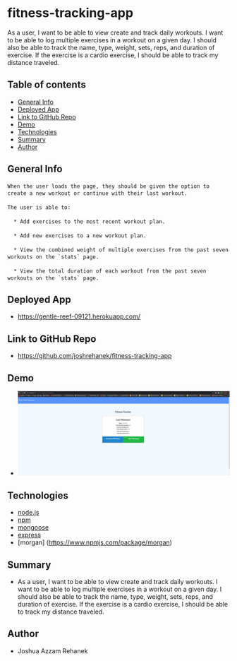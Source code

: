 # fitness-tracking-app
As a user, I want to be able to view create and track daily workouts. I want to be able to log multiple exercises in a workout on a given day. I should also be able to track the name, type, weight, sets, reps, and duration of exercise. If the exercise is a cardio exercise, I should be able to track my distance traveled.

## Table of contents
- [General Info](#general-info)
- [Deployed App](#deployed)
- [Link to GitHub Repo](#link-to-github-repo)
- [Demo](#demo)
- [Technologies](#technologies)
- [Summary](#summary)
- [Author](#author)

## General Info
```
When the user loads the page, they should be given the option to create a new workout or continue with their last workout.

The user is able to:

  * Add exercises to the most recent workout plan.

  * Add new exercises to a new workout plan.

  * View the combined weight of multiple exercises from the past seven workouts on the `stats` page.

  * View the total duration of each workout from the past seven workouts on the `stats` page.
```

## Deployed App
- https://gentle-reef-09121.herokuapp.com/

## Link to GitHub Repo
- https://github.com/joshrehanek/fitness-tracking-app

## Demo
- ![Demo](./public/assets/img/demo.gif)

## Technologies
- [node.js](https://nodejs.org/en//)
- [npm](https://www.npmjs.com/)
- [mongoose](https://mongoosejs.com/docs/)
- [express](https://expressjs.com/)
- [morgan] (https://www.npmjs.com/package/morgan)


## Summary

- As a user, I want to be able to view create and track daily workouts. I want to be able to log multiple exercises in a workout on a given day. I should also be able to track the name, type, weight, sets, reps, and duration of exercise. If the exercise is a cardio exercise, I should be able to track my distance traveled.

## Author
- Joshua Azzam Rehanek
